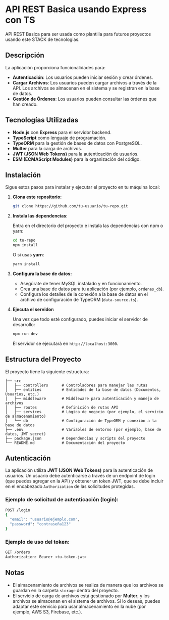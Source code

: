 
# API REST Basica usando Express con TS 

API REST Basica para ser usada como plantilla para futuros proyectos usando este STACK de tecnologias.

## Descripción

La aplicación proporciona funcionalidades para:
- **Autenticación**: Los usuarios pueden iniciar sesión y crear órdenes.
- **Cargar Archivos**: Los usuarios pueden cargar archivos a través de la API. Los archivos se almacenan en el sistema y se registran en la base de datos.
- **Gestión de Órdenes**: Los usuarios pueden consultar las órdenes que han creado.

## Tecnologías Utilizadas

- **Node.js** con **Express** para el servidor backend.
- **TypeScript** como lenguaje de programación.
- **TypeORM** para la gestión de bases de datos con PostgreSQL.
- **Multer** para la carga de archivos.
- **JWT (JSON Web Tokens)** para la autenticación de usuarios.
- **ESM (ECMAScript Modules)** para la organización del código.

## Instalación

Sigue estos pasos para instalar y ejecutar el proyecto en tu máquina local:

1. **Clona este repositorio:**

   ```bash
   git clone https://github.com/tu-usuario/tu-repo.git
   ```

2. **Instala las dependencias:**

   Entra en el directorio del proyecto e instala las dependencias con npm o yarn:

   ```bash
   cd tu-repo
   npm install
   ```

   O si usas **yarn**:

   ```bash
   yarn install
   ```

3. **Configura la base de datos:**

   - Asegúrate de tener MySQL instalado y en funcionamiento.
   - Crea una base de datos para tu aplicación (por ejemplo, `ordenes_db`).
   - Configura los detalles de la conexión a la base de datos en el archivo de configuración de TypeORM (`data-source.ts`).

4. **Ejecuta el servidor:**

   Una vez que todo esté configurado, puedes iniciar el servidor de desarrollo:

   ```bash
   npm run dev
   ```

   El servidor se ejecutará en `http://localhost:3000`.

## Estructura del Proyecto

El proyecto tiene la siguiente estructura:

```
├── src
│   ├── controllers      # Controladores para manejar las rutas
│   ├── entities         # Entidades de la base de datos (Documentos, Usuarios, etc.)
│   ├── middleware       # Middleware para autenticación y manejo de archivos
│   ├── routes           # Definición de rutas API
│   ├── services         # Lógica de negocio (por ejemplo, el servicio de almacenamiento)
│   └── db               # Configuración de TypeORM y conexión a la base de datos
├── .env                 # Variables de entorno (por ejemplo, base de datos, JWT secret)
├── package.json         # Dependencias y scripts del proyecto
└── README.md            # Documentación del proyecto
```

## Autenticación

La aplicación utiliza **JWT (JSON Web Tokens)** para la autenticación de usuarios. Un usuario debe autenticarse a través de un endpoint de login (que puedes agregar en la API) y obtener un token JWT, que se debe incluir en el encabezado `Authorization` de las solicitudes protegidas.

### Ejemplo de solicitud de autenticación (login):
```bash
POST /login
{
  "email": "usuario@ejemplo.com",
  "password": "contraseña123"
}
```

### Ejemplo de uso del token:
```bash
GET /orders
Authorization: Bearer <tu-token-jwt>
```

## Notas

- El almacenamiento de archivos se realiza de manera que los archivos se guardan en la carpeta `storage` dentro del proyecto.
- El servicio de carga de archivos está gestionado por **Multer**, y los archivos se almacenan en el sistema de archivos. Si lo deseas, puedes adaptar este servicio para usar almacenamiento en la nube (por ejemplo, AWS S3, Firebase, etc.).
